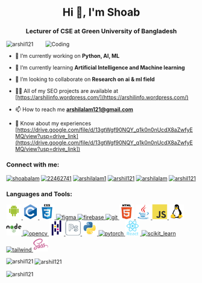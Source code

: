 <h1 align="center">Hi 👋, I'm Shoab</h1>
<h3 align="center">Lecturer of CSE at Green University of Bangladesh</h3>
<img align="right" alt="Coding" width="400" src="https://camo.githubusercontent.com/f2c32ecf687322d6640860cc56a5bae6fe77bad1656c06291c77b16987836cb4/68747470733a2f2f6d65646961312e67697068792e636f6d2f6d656469612f53576f536b4e36447854737a71494b4571762f67697068792e6769663f6369643d6563663035653437736f667769787179797135766c633371357372723665306575376f3339326d7435727a396d6b63362665703d76315f676966735f72656c61746564267269643d67697068792e6769662663743d67">

<p align="left"> <img src="https://komarev.com/ghpvc/?username=arshil121&label=Profile%20views&color=0e75b6&style=flat" alt="arshil121" /> </p>

- 🔭 I’m currently working on **Python, AI, ML**

- 🌱 I’m currently learning **Artificial Intelligence and Machine learning**

- 👯 I’m looking to collaborate on **Research on ai & ml field**

- 👨‍💻 All of my SEO projects are available at [https://arshilinfo.wordpress.com/](https://arshilinfo.wordpress.com/)

- 📫 How to reach me **arshilalam121@gmail.com**

- 📄 Know about my experiences [https://drive.google.com/file/d/13gtWgf90NQY_q1k0n0nUcdX8aZwfyEMQ/view?usp=drive_link](https://drive.google.com/file/d/13gtWgf90NQY_q1k0n0nUcdX8aZwfyEMQ/view?usp=drive_link])

<h3 align="left">Connect with me:</h3>
<p align="left">
<a href="https://linkedin.com/in/shoabalam" target="blank"><img align="center" src="https://raw.githubusercontent.com/rahuldkjain/github-profile-readme-generator/master/src/images/icons/Social/linked-in-alt.svg" alt="shoabalam" height="30" width="40" /></a>
<a href="https://stackoverflow.com/users/22462741" target="blank"><img align="center" src="https://raw.githubusercontent.com/rahuldkjain/github-profile-readme-generator/master/src/images/icons/Social/stack-overflow.svg" alt="22462741" height="30" width="40" /></a>
<a href="https://kaggle.com/arshilalam1" target="blank"><img align="center" src="https://raw.githubusercontent.com/rahuldkjain/github-profile-readme-generator/master/src/images/icons/Social/kaggle.svg" alt="arshilalam1" height="30" width="40" /></a>
<a href="https://fb.com/arshil121" target="blank"><img align="center" src="https://raw.githubusercontent.com/rahuldkjain/github-profile-readme-generator/master/src/images/icons/Social/facebook.svg" alt="arshil121" height="30" width="40" /></a>
<a href="https://instagram.com/arshilalam" target="blank"><img align="center" src="https://raw.githubusercontent.com/rahuldkjain/github-profile-readme-generator/master/src/images/icons/Social/instagram.svg" alt="arshilalam" height="30" width="40" /></a>
<a href="https://www.leetcode.com/arshil121" target="blank"><img align="center" src="https://raw.githubusercontent.com/rahuldkjain/github-profile-readme-generator/master/src/images/icons/Social/leet-code.svg" alt="arshil121" height="30" width="40" /></a>
</p>

<h3 align="left">Languages and Tools:</h3>
<p align="left"> <a href="https://developer.android.com" target="_blank" rel="noreferrer"> <img src="https://raw.githubusercontent.com/devicons/devicon/master/icons/android/android-original-wordmark.svg" alt="android" width="40" height="40"/> </a> <a href="https://www.cprogramming.com/" target="_blank" rel="noreferrer"> <img src="https://raw.githubusercontent.com/devicons/devicon/master/icons/c/c-original.svg" alt="c" width="40" height="40"/> </a> <a href="https://www.w3schools.com/css/" target="_blank" rel="noreferrer"> <img src="https://raw.githubusercontent.com/devicons/devicon/master/icons/css3/css3-original-wordmark.svg" alt="css3" width="40" height="40"/> </a> <a href="https://www.figma.com/" target="_blank" rel="noreferrer"> <img src="https://www.vectorlogo.zone/logos/figma/figma-icon.svg" alt="figma" width="40" height="40"/> </a> <a href="https://firebase.google.com/" target="_blank" rel="noreferrer"> <img src="https://www.vectorlogo.zone/logos/firebase/firebase-icon.svg" alt="firebase" width="40" height="40"/> </a> <a href="https://git-scm.com/" target="_blank" rel="noreferrer"> <img src="https://www.vectorlogo.zone/logos/git-scm/git-scm-icon.svg" alt="git" width="40" height="40"/> </a> <a href="https://www.w3.org/html/" target="_blank" rel="noreferrer"> <img src="https://raw.githubusercontent.com/devicons/devicon/master/icons/html5/html5-original-wordmark.svg" alt="html5" width="40" height="40"/> </a> <a href="https://www.java.com" target="_blank" rel="noreferrer"> <img src="https://raw.githubusercontent.com/devicons/devicon/master/icons/java/java-original.svg" alt="java" width="40" height="40"/> </a> <a href="https://developer.mozilla.org/en-US/docs/Web/JavaScript" target="_blank" rel="noreferrer"> <img src="https://raw.githubusercontent.com/devicons/devicon/master/icons/javascript/javascript-original.svg" alt="javascript" width="40" height="40"/> </a> <img src="https://raw.githubusercontent.com/devicons/devicon/master/icons/linux/linux-original.svg" alt="linux" width="40" height="40"/> </a> <a href="https://nodejs.org" target="_blank" rel="noreferrer"> <img src="https://raw.githubusercontent.com/devicons/devicon/master/icons/nodejs/nodejs-original-wordmark.svg" alt="nodejs" width="40" height="40"/> </a> <a href="https://opencv.org/" target="_blank" rel="noreferrer"> <img src="https://www.vectorlogo.zone/logos/opencv/opencv-icon.svg" alt="opencv" width="40" height="40"/> </a> <a href="https://pandas.pydata.org/" target="_blank" rel="noreferrer"> <img src="https://raw.githubusercontent.com/devicons/devicon/2ae2a900d2f041da66e950e4d48052658d850630/icons/pandas/pandas-original.svg" alt="pandas" width="40" height="40"/> </a> <a href="https://www.photoshop.com/en" target="_blank" rel="noreferrer"> <img src="https://raw.githubusercontent.com/devicons/devicon/master/icons/photoshop/photoshop-line.svg" alt="photoshop" width="40" height="40"/> </a> <a href="https://www.python.org" target="_blank" rel="noreferrer"> <img src="https://raw.githubusercontent.com/devicons/devicon/master/icons/python/python-original.svg" alt="python" width="40" height="40"/> </a> <a href="https://pytorch.org/" target="_blank" rel="noreferrer"> <img src="https://www.vectorlogo.zone/logos/pytorch/pytorch-icon.svg" alt="pytorch" width="40" height="40"/> </a> <a href="https://reactjs.org/" target="_blank" rel="noreferrer"> <img src="https://raw.githubusercontent.com/devicons/devicon/master/icons/react/react-original-wordmark.svg" alt="react" width="40" height="40"/> </a> <a href="https://scikit-learn.org/" target="_blank" rel="noreferrer"> <img src="https://upload.wikimedia.org/wikipedia/commons/0/05/Scikit_learn_logo_small.svg" alt="scikit_learn" width="40" height="40"/> </a> <a href="https://tailwindcss.com/" target="_blank" rel="noreferrer"> <img src="https://www.vectorlogo.zone/logos/tailwindcss/tailwindcss-icon.svg" alt="tailwind" width="40" height="40"/> </a>     <a href="https://sass-lang.com/" target="_blank" rel="noreferrer"> 
        <img src="https://raw.githubusercontent.com/devicons/devicon/master/icons/sass/sass-original.svg" alt="sass" width="40" height="40"/> 
    </a> </p>

<p><img align="left" src="https://github-readme-stats.vercel.app/api/top-langs?username=arshil121&show_icons=true&locale=en&layout=compact" alt="arshil121" /></p>

<p>&nbsp;<img align="center" src="https://github-readme-stats.vercel.app/api?username=arshil121&show_icons=true&locale=en" alt="arshil121" /></p>

<p><img align="center" src="https://github-readme-streak-stats.herokuapp.com/?user=arshil121&" alt="arshil121" /></p>
